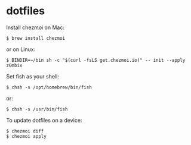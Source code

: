 # dotfiles

Install chezmoi on Mac:

```shell
$ brew install chezmoi
```

or on Linux:

```shell
$ BINDIR=~/bin sh -c "$(curl -fsLS get.chezmoi.io)" -- init --apply z0mbix
```

Set fish as your shell:

```shell
$ chsh -s /opt/homebrew/bin/fish
```

or:

```
$ chsh -s /usr/bin/fish
```

To update dotfiles on a device:

```shell
$ chezmoi diff
$ chezmoi apply
```
